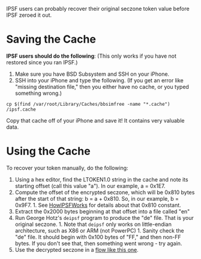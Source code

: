IPSF users can probably recover their original seczone token value before IPSF zeroed it out.

# Saving the Cache #

**IPSF users should do the following**: (This only works if you have not restored since you ran IPSF.)

  1. Make sure you have BSD Subsystem and SSH on your iPhone.
  1. SSH into your iPhone and type the following. (If you get an error like "missing destination file," then you either have no cache, or you typed something wrong.)

```
cp $(find /var/root/Library/Caches/bbsimfree -name "*.cache") /ipsf.cache
```

Copy that cache off of your iPhone and save it! It contains very valuable data.

# Using the Cache #

To recover your token manually, do the following:

  1. Using a hex editor, find the LTOKEN1.0 string in the cache and note its starting offset (call this value "a"). In our example, a = 0x1E7.
  1. Compute the offset of the encrypted seczone, which will be 0x810 bytes after the start of that string: b = a + 0x810. So, in our example, b = 0x9F7.
    1. See [HowIPSFWorks](HowIPSFWorks.md) for details about that 0x810 constant.
  1. Extract the 0x2000 bytes beginning at that offset into a file called "en"
  1. Run George Hotz's `deipsf` program to produce the "de" file. That is your original seczone.
    1. Note that `deipsf` only works on little-endian architecture, such as X86 or ARM (not PowerPC)
    1. Sanity check the "de" file. It should begin with 0x100 bytes of "FF," and then non-FF bytes. If you don't see that, then something went wrong - try again.
  1. Use the decrypted seczone in a [flow like this one](http://rdgaccess.com/iphone-elite/viewtopic.php?t=158).